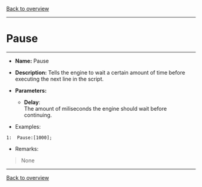 [Back to overview](index.md)

---
# Pause
---
- **Name:** Pause
- **Description:** Tells the engine to wait a certain amount of time before executing the next line in the script.
- **Parameters:**
  - **Delay**:  
    The amount of miliseconds the engine should wait before continuing.

- Examples:
```
1:  Pause:[1000];
```

- Remarks:
>None

---
[Back to overview](index.md)
